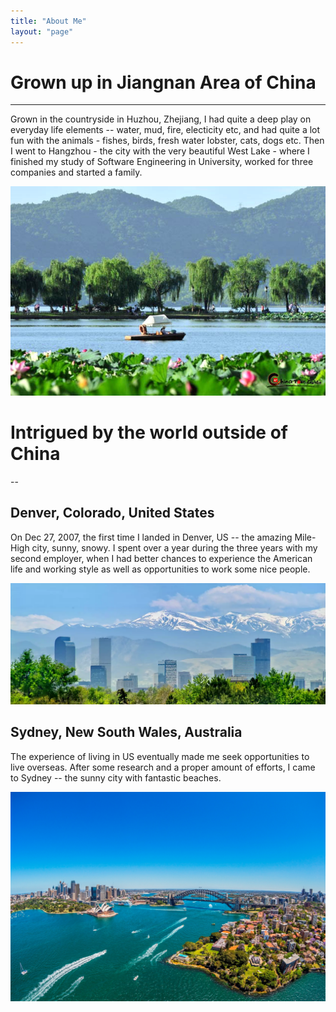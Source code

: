 ```yaml
---
title: "About Me"
layout: "page"
---
```


# Grown up in Jiangnan Area of China
---
Grown in the countryside in Huzhou, Zhejiang, I had quite a deep play on everyday life elements -- water, mud, fire, electicity etc, and had quite a lot fun with the animals - fishes, birds, fresh water lobster, cats, dogs etc. Then I went to Hangzhou - the city with the very beautiful West Lake - where I finished my study of Software Engineering in University, worked for three companies and started a family. 

![West Lake, Hangzhou, China][westlake]

[westlake]: hrc_hangzhou_west_lake_lotus_and_boat.jpg "West Lake, Hangzhou, China" 

# Intrigued by the world outside of China
--
## Denver, Colorado, United States
On Dec 27, 2007, the first time I landed in Denver, US -- the amazing Mile-High city, sunny, snowy. I spent over a year during the three years with my second employer, when I had better chances to experience the American life and working style as well as opportunities to work some nice people. 

![Denver, Colorado][denver]

[denver]: denver-skyline-trees-snowcapped-mountains.webp "Denver, Colorado"

## Sydney, New South Wales, Australia
The experience of living in US eventually made me seek opportunities to live overseas. After some research and a proper amount of efforts, I came to Sydney -- the sunny city with fantastic beaches.

![Sydney, Australia][sydney]

[sydney]: Kirribilli-and-Sydney-Harbour_Image-Destination-NSW.jpg "Sydney, Australia"